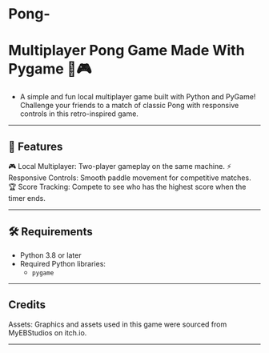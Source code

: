 # Pong-
# Multiplayer Pong Game Made With Pygame 🐍🎮

- A simple and fun local multiplayer game built with Python and PyGame! Challenge your friends to a match of classic Pong with responsive controls in this retro-inspired game.

---

## 🚀 Features

🎮 Local Multiplayer: Two-player gameplay on the same machine.
⚡ Responsive Controls: Smooth paddle movement for competitive matches.
🏆 Score Tracking: Compete to see who has the highest score when the timer ends.

---

## 🛠 Requirements

- Python 3.8 or later
- Required Python libraries:
  - `pygame`

---

## Credits

Assets: Graphics and assets used in this game were sourced from MyEBStudios on itch.io.

---
